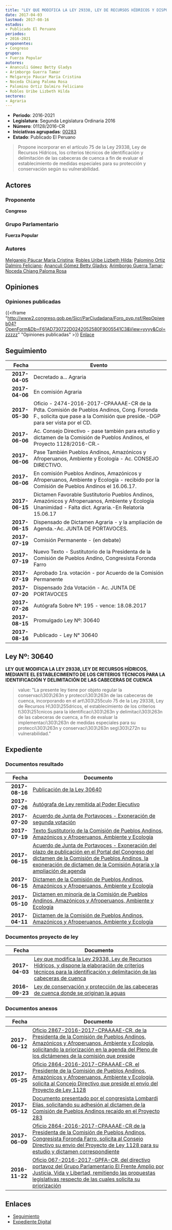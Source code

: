 ```yaml
---
title: "LEY QUE MODIFICA LA LEY 29338, LEY DE RECURSOS HÍDRICOS Y DISPONE LA ELABORACIÓN DE CRITERIOS TÉCNICOS PARA LA IDENTIFICACIÓN Y DELIMITACIÓN DE LAS CABECERAS DE CUENCA"
date: 2017-04-03
lastmod: 2017-08-16
estados:
- Publicado El Peruano
periodos:
- 2016-2021
proponentes:
- Congreso
grupos:
- Fuerza Popular
autores:
- Ananculi Gómez Betty Gladys
- Arimborgo Guerra Tamar
- Melgarejo Páucar María Cristina
- Noceda Chiang Paloma Rosa
- Palomino Ortiz Dalmiro Feliciano
- Robles Uribe Lizbeth Hilda
sectores:
- Agraria
---
```

- **Periodo**: 2016-2021
- **Legislatura**: Segunda Legislatura Ordinaria 2016
- **Número**: 01128/2016-CR
- **Iniciativas agrupadas**: [00283](../../00200/00283)
- **Estado**: Publicado El Peruano

> Propone incorporar en el artículo 75 de la Ley 29338, Ley de Recursos Hídricos, los criterios técnicos de identificación y delimitación de las cabeceras de cuenca a fin de evaluar el establecimiento de medidas especiales para su protección y conservación según su vulnerabilidad.


## Actores

### Proponente

**Congreso**

### Grupo Parlamentario

**Fuerza Popular**

### Autores

[Melgarejo Páucar María Cristina](mailto:mailto:mmelgarejo@congreso.gob.pe); [Robles Uribe Lizbeth Hilda](mailto:mailto:lroblesu@congreso.gob.pe); [Palomino Ortiz Dalmiro Feliciano](mailto:mailto:dfpalomino@congreso.gob.pe); [Ananculi Gómez Betty Gladys](mailto:mailto:bananculi@congreso.gob.pe); [Arimborgo Guerra Tamar](mailto:mailto:tarimborgo@congreso.gob.pe); [Noceda Chiang Paloma Rosa](mailto:mailto:pnoceda@congreso.gob.pe)

## Opiniones

### Opiniones publicadas

{{<iframe "http://www2.congreso.gob.pe/Sicr/ParCiudadana/Foro_pvp.nsf/RepOpiweb04?OpenForm&Db=F61AD730722D0242052580F9005541C3&View=yyyy&Col=zzzzz" "Opiniones publicadas" >}}
[Enlace](http://www2.congreso.gob.pe/Sicr/ParCiudadana/Foro_pvp.nsf/RepOpiweb04?OpenForm&Db=F61AD730722D0242052580F9005541C3&View=yyyy&Col=zzzzz)


## Seguimiento

| Fecha | Evento |
|------:|--------|
| **2017-04-05** | Decretado a... Agraria |
| **2017-04-06** | En comisión Agraria |
| **2017-05-30** | Oficio - 2474-2016-2017-CPAAAAE-CR de la Pdta. Comisión de Pueblos Andinos, Cong. Foronda F., solicita que pase a la Comisión que preside.-DGP para ser vista por el CD. |
| **2017-06-06** | Ac. Consejo Directivo - pase también para estudio y dictamen de la Comisión de Pueblos Andinos, el Proyecto 1128/2016-CR.- |
| **2017-06-06** | Pase También Pueblos Andinos, Amazónicos y Afroperuanos, Ambiente y Ecología - Ac. CONSEJO DIRECTIVO. |
| **2017-06-06** | En comisión Pueblos Andinos, Amazónicos y Afroperuanos, Ambiente y Ecología - recibido por la Comisión de Pueblos Andinos el 16.06.17. |
| **2017-06-15** | Dictamen Favorable Sustitutorio Pueblos Andinos, Amazónicos y Afroperuanos, Ambiente y Ecología Unanimidad - Falta dict. Agraria.-En Relatoría 15.06.17 |
| **2017-06-15** | Dispensado de Dictamen Agraria - y la ampliación de Agenda.-Ac. JUNTA DE PORTAVOCES. |
| **2017-07-19** | Comisión Permanente - (en debate) |
| **2017-07-19** | Nuevo Texto - Sustitutorio de la Presidenta de la Comisión de Pueblos Andino, Congresista Foronda Farro |
| **2017-07-19** | Aprobado 1ra. votación - por Acuerdo de la Comisión Permanente |
| **2017-07-20** | Dispensado 2da Votación - Ac. JUNTA DE PORTAVOCES |
| **2017-07-26** | Autógrafa Sobre Nº: 195 - vence: 18.08.2017 |
| **2017-08-15** | Promulgado Ley Nº: 30640 |
| **2017-08-16** | Publicado - Ley N° 30640 |

## Ley Nº: 30640

**LEY QUE MODIFICA LA LEY 29338, LEY DE RECURSOS HÍDRICOS, MEDIANTE EL ESTABLECIMIENTO DE LOS CRITERIOS TÉCNICOS PARA LA IDENTIFICACIÓN Y DELIMITACIÓN DE LAS CABECERAS DE CUENCA**

> value: "La presente ley tiene por objeto regular la conservaci\303\263n y protecci\303\263n de las cabeceras de cuenca, incorporando en el art\303\255culo 75 de la Ley 29338, Ley de Recursos H\303\255dricos, el establecimiento de los criterios t\303\251cnicos para la identificaci\303\263n y delimitaci\303\263n de las cabeceras de cuenca, a fin de evaluar la implementaci\303\263n de medidas especiales para su protecci\303\263n y conservaci\303\263n seg\303\272n su vulnerabilidad."


## Expediente

### Documentos resultado

| Fecha | Documento |
|------:|-----------|
| **2017-08-16** | [Publicación de la Ley 30640](http://www.leyes.congreso.gob.pe/Documentos/2016_2021/ADLP/Normas_Legales/30640-LEY.pdf) |
| **2017-07-26** | [Autógrafa de Ley remitida al Poder Ejecutivo](http://www.leyes.congreso.gob.pe/Documentos/2016_2021/ADLP/Texto_Aprobado/AU0028320170726.pdf) |
| **2017-07-20** | [Acuerdo de Junta de Portavoces - Exoneración de segunda votación](http://www.leyes.congreso.gob.pe/Documentos/2016_2021/Acuerdos/Junta_Portavoces/AJP0028320170720.pdf) |
| **2017-07-19** | [Texto Sustitutorio de la Comisión de Pueblos Andinos, Amazónicos y Afroperuanos, Ambiente y Ecología](http://www.leyes.congreso.gob.pe/Documentos/2016_2021/Texto_Sustitutorio/Proyectos_de_Ley/TS0028320170719.pdf) |
| **2017-06-15** | [Acuerdo de Junta de Portavoces - Exoneración del plazo de publicación en el Portal del Congreso del dictamen de la Comisión de Pueblos Andinos, la exoneración de dictamen de la Comisión Agraria y la ampliación de agenda](http://www.leyes.congreso.gob.pe/Documentos/2016_2021/Acuerdos/Junta_Portavoces/AJP0028320170615.pdf) |
| **2017-06-15** | [Dictamen de la Comisión de Pueblos Andinos, Amazónicos y Afroperuanos, Ambiente y Ecología](http://www.leyes.congreso.gob.pe/Documentos/2016_2021/ADLP/Normas_Legales/30505-RLG.pdf) |
| **2017-05-10** | [Dictamen en minoría de la Comisión de Pueblos Andinos, Amazónicos y Afroperuanos, Ambiente y Ecología](http://www.leyes.congreso.gob.pe/Documentos/2016_2021/ADLP/Normas_Legales/30505-RLG.pdf) |
| **2017-04-11** | [Dictamen de la Comisión de Pueblos Andinos, Amazónicos y Afroperuanos, Ambiente y Ecología](http://www.leyes.congreso.gob.pe/Documentos/2016_2021/ADLP/Normas_Legales/30505-RLG.pdf) |

### Documentos proyecto de ley

| Fecha | Documento |
|------:|-----------|
| **2017-04-03** | [Ley que modifica la Ley 29338, Ley de Recursos Hídricos, y dispone la elaboración de criterios técnicos para la identificación y delimitación de las cabeceras de cuenca](http://www.leyes.congreso.gob.pe/Documentos/2016_2021/Proyectos_de_Ley_y_de_Resoluciones_Legislativas/PL0112820170403.pdf) |
| **2016-09-23** | [Ley de conservación y protección de las cabeceras de cuenca donde se originan la aguas](http://www.leyes.congreso.gob.pe/Documentos/2016_2021/Proyectos_de_Ley_y_de_Resoluciones_Legislativas/PL0028320160923.pdf) |

### Documentos anexos

| Fecha | Documento |
|------:|-----------|
| **2017-06-12** | [Oficio 2867-2016-2017-CPAAAAE-CR, de la Presidenta de la Comisión de Pueblos Andinos, Amazónicos y Afroperuanos, Ambiente y Ecología, solicitando la priorización en la agenda del Pleno de los dictámenes de la comisión que preside](http://www.leyes.congreso.gob.pe/Documentos/2016_2021/Oficios/Comisiones_Ordinarias/OFICIO-2867-2016-2017-CPAAAAE-CR.pdf) |
| **2017-05-25** | [Oficio 2864-2016-2017-CPAAAAE-CR, el Presidente de la Comisión de Pueblos Andinos, Amazónicos y Afroperuanos, Ambiente y Ecología, solicita al Concejo Directivo que preside el envío del Proyecto de Ley 1128](http://www.leyes.congreso.gob.pe/Documentos/2016_2021/Oficios/Comisiones_Ordinarias/OFICIO-2474-2016-2017-CPAAAAE-CR.PDF) |
| **2017-05-12** | [Documento presentado por el congresista Lombardi Elías, solicitando su adhesión al dictamen de la Comisión de Pueblos Andinos recaído en el Proyecto 283](http://www.leyes.congreso.gob.pe/Documentos/2016_2021/Oficios/Congresistas/DOCUMENTO-S-N-00283.pdf) |
| **2017-06-09** | [Oficio 2864-2016-2017-CPAAAAE-CR de la Presidenta de la Comisión de Pueblos Andinos, Congresista Foronda Farro, solicita al Consejo Directivo su envio del Proyecto de Ley 1128 para su estudio y dictamen correspondiente](http://www.leyes.congreso.gob.pe/Documentos/2016_2021/Oficios/Comisiones_Ordinarias/OFICIO-2864-2016-2017-CPAAAAE-CR.pdf) |
| **2016-11-22** | [Oficio 067-2016-2017-GPFA-CR, del directivo portavoz del Grupo Parlamentario El Frente Amplio por Justicia, Vida y Libertad, remitiendo las propuestas legislativas respecto de las cuales solicita su priorización](http://www.leyes.congreso.gob.pe/Documentos/2016_2021/Oficios/Grupos_Parlamentarios/OFICIO-067-2016-2017-GPFA-CR.pdf) |

## Enlaces

- [Seguimiento](http://www2.congreso.gob.pe/Sicr/TraDocEstProc/CLProLey2016.nsf/f7fff46988ca05b1052578e100829cc7/8b1c5b8ef7c505f1052580f7007b9121?OpenDocument)
- [Expediente Digital](http://www2.congreso.gob.pe/Sicr/TraDocEstProc/Expvirt_2011.nsf/visbusqptramdoc1621/01128?opendocument)

